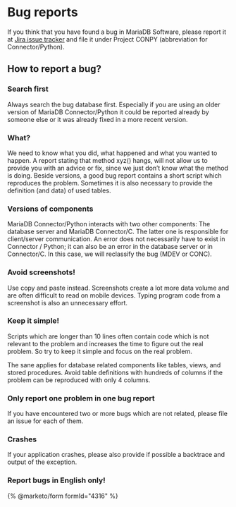 # Bug reports

If you think that you have found a bug in MariaDB Software, please report it at
[Jira issue tracker](https://jira.mariadb.org) and file it under Project CONPY (abbreviation for Connector/Python).

## How to report a bug?

### Search first

Always search the bug database first. Especially if you are using an older version of MariaDB Connector/Python it could be reported already by someone else or it was already fixed in a more recent version.

### What?

We need to know what you did, what happened and what you wanted to happen. A report stating that method xyz() hangs, will not allow us to provide you with an advice or fix, since we just don’t know what the method is doing.
Beside versions, a good bug report contains a short script which reproduces the problem. Sometimes it is also necessary to
provide the definition (and data) of used tables.

### Versions of components

MariaDB Connector/Python interacts with two other components: The database server and MariaDB Connector/C. The latter one is responsible for client/server communication.
An error does not necessarily have to exist in Connector / Python; it can also be an error in the database server or in Connector/C.
In this case, we will reclassify the bug (MDEV or CONC).

### Avoid screenshots!

Use copy and paste instead. Screenshots create a lot more data volume and are often difficult to
read on mobile devices. Typing program code from a screenshot is also an unnecessary effort.

### Keep it simple!

Scripts which are longer than 10 lines often contain code which is not relevant to the problem and increases the time to figure out the real problem. So try to keep it simple and focus on the real problem.

The sane applies for database related components like tables, views, and stored procedures. Avoid table definitions with hundreds of columns if the problem can be reproduced with only 4 columns.

### Only report one problem in one bug report

If you have encountered two or more bugs which are not related, please file an issue for each of them.

### Crashes

If your application crashes, please also provide if possible a backtrace and output of the exception.

### Report bugs in English only!

{% @marketo/form formId="4316" %}
